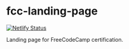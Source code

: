# fcc-landing-page

[![Netlify Status](https://api.netlify.com/api/v1/badges/ead769f8-01da-4609-9e29-86ee1748b72d/deploy-status)](https://app.netlify.com/sites/romantic-albattani-6d81db/deploys)

Landing page for FreeCodeCamp certification.
